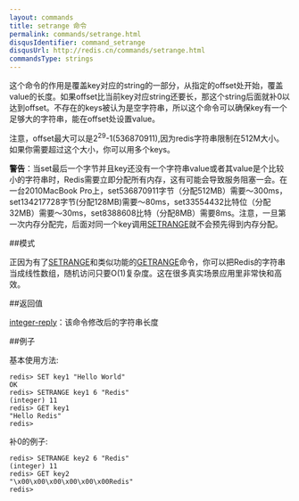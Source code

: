 ```yaml
---
layout: commands
title: setrange 命令
permalink: commands/setrange.html
disqusIdentifier: command_setrange
disqusUrl: http://redis.cn/commands/setrange.html
commandsType: strings
---
```


这个命令的作用是覆盖key对应的string的一部分，从指定的offset处开始，覆盖value的长度。如果offset比当前key对应string还要长，那这个string后面就补0以达到offset。不存在的keys被认为是空字符串，所以这个命令可以确保key有一个足够大的字符串，能在offset处设置value。

注意，offset最大可以是2<sup>29</sup>-1(536870911),因为redis字符串限制在512M大小。如果你需要超过这个大小，你可以用多个keys。

**警告**：当set最后一个字节并且key还没有一个字符串value或者其value是个比较小的字符串时，Redis需要立即分配所有内存，这有可能会导致服务阻塞一会。在一台2010MacBook Pro上，set536870911字节（分配512MB）需要～300ms，set134217728字节(分配128MB)需要～80ms，set33554432比特位（分配32MB）需要～30ms，set8388608比特（分配8MB）需要8ms。注意，一旦第一次内存分配完，后面对同一个key调用[SETRANGE](/commands/setrange.html)就不会预先得到内存分配。

##模式

正因为有了[SETRANGE](/commands/setrange.html)和类似功能的[GETRANGE](/commands/getrange.html)命令，你可以把Redis的字符串当成线性数组，随机访问只要O(1)复杂度。这在很多真实场景应用里非常快和高效。

##返回值

[integer-reply](/topics/protocol.html#integer-reply)：该命令修改后的字符串长度

##例子

基本使用方法:

	redis> SET key1 "Hello World"
	OK
	redis> SETRANGE key1 6 "Redis"
	(integer) 11
	redis> GET key1
	"Hello Redis"
	redis> 

补0的例子:

	redis> SETRANGE key2 6 "Redis"
	(integer) 11
	redis> GET key2
	"\x00\x00\x00\x00\x00\x00Redis"
	redis> 
